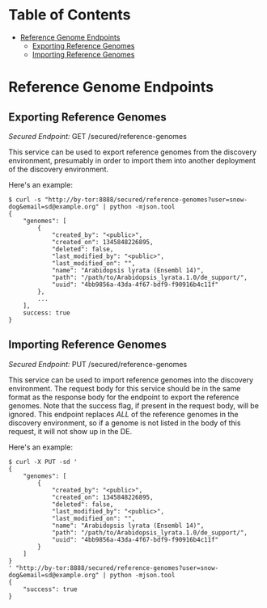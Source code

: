 # Table of Contents

* [Reference Genome Endpoints](#reference-genome-endpoints)
    * [Exporting Reference Genomes](#exporting-reference-genomes)
    * [Importing Reference Genomes](#importing-reference-genomes)

# Reference Genome Endpoints

## Exporting Reference Genomes

*Secured Endpoint:* GET /secured/reference-genomes

This service can be used to export reference genomes from the discovery
environment, presumably in order to import them into another deployment of the
discovery environment.

Here's an example:

```
$ curl -s "http://by-tor:8888/secured/reference-genomes?user=snow-dog&email=sd@example.org" | python -mjson.tool
{
    "genomes": [
        {
            "created_by": "<public>",
            "created_on": 1345848226895,
            "deleted": false,
            "last_modified_by": "<public>",
            "last_modified_on": "",
            "name": "Arabidopsis lyrata (Ensembl 14)",
            "path": "/path/to/Arabidopsis_lyrata.1.0/de_support/",
            "uuid": "4bb9856a-43da-4f67-bdf9-f90916b4c11f"
        },
        ...
    ],
    success: true
}
```

## Importing Reference Genomes

*Secured Endpoint:* PUT /secured/reference-genomes

This service can be used to import reference genomes into the discovery
environment. The request body for this service should be in the same format as
the response body for the endpoint to export the reference genomes. Note that
the success flag, if present in the request body, will be ignored. This endpoint
replaces *ALL* of the reference genomes in the discovery environment, so if a
genome is not listed in the body of this request, it will not show up in the DE.

Here's an example:

```
$ curl -X PUT -sd '
{
    "genomes": [
        {
            "created_by": "<public>",
            "created_on": 1345848226895,
            "deleted": false,
            "last_modified_by": "<public>",
            "last_modified_on": "",
            "name": "Arabidopsis lyrata (Ensembl 14)",
            "path": "/path/to/Arabidopsis_lyrata.1.0/de_support/",
            "uuid": "4bb9856a-43da-4f67-bdf9-f90916b4c11f"
        }
    ]
}
' "http://by-tor:8888/secured/reference-genomes?user=snow-dog&email=sd@example.org" | python -mjson.tool
{
    "success": true
}
```
